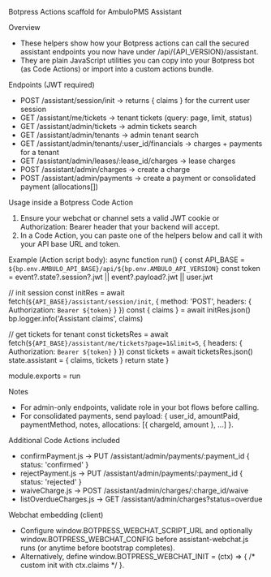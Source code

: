 Botpress Actions scaffold for AmbuloPMS Assistant

Overview
- These helpers show how your Botpress actions can call the secured assistant endpoints you now have under /api/{API_VERSION}/assistant.
- They are plain JavaScript utilities you can copy into your Botpress bot (as Code Actions) or import into a custom actions bundle.

Endpoints (JWT required)
- POST /assistant/session/init → returns { claims } for the current user session
- GET  /assistant/me/tickets → tenant tickets (query: page, limit, status)
- GET  /assistant/admin/tickets → admin tickets search
- GET  /assistant/admin/tenants → admin tenant search
- GET  /assistant/admin/tenants/:user_id/financials → charges + payments for a tenant
- GET  /assistant/admin/leases/:lease_id/charges → lease charges
- POST /assistant/admin/charges → create a charge
- POST /assistant/admin/payments → create a payment or consolidated payment (allocations[])

Usage inside a Botpress Code Action
1) Ensure your webchat or channel sets a valid JWT cookie or Authorization: Bearer <token> header that your backend will accept.
2) In a Code Action, you can paste one of the helpers below and call it with your API base URL and token.

Example (Action script body):
async function run() {
  const API_BASE = `${bp.env.AMBULO_API_BASE}/api/${bp.env.AMBULO_API_VERSION}`
  const token = event?.state?.session?.jwt || event?.payload?.jwt || user.jwt

  // init session
  const initRes = await fetch(`${API_BASE}/assistant/session/init`, {
    method: 'POST',
    headers: { Authorization: `Bearer ${token}` }
  })
  const { claims } = await initRes.json()
  bp.logger.info('Assistant claims', claims)

  // get tickets for tenant
  const ticketsRes = await fetch(`${API_BASE}/assistant/me/tickets?page=1&limit=5`, {
    headers: { Authorization: `Bearer ${token}` }
  })
  const tickets = await ticketsRes.json()
  state.assistant = { claims, tickets }
  return state
}

module.exports = run

Notes
- For admin-only endpoints, validate role in your bot flows before calling.
- For consolidated payments, send payload: { user_id, amountPaid, paymentMethod, notes, allocations: [{ chargeId, amount }, ...] }.

Additional Code Actions included
- confirmPayment.js → PUT /assistant/admin/payments/:payment_id { status: 'confirmed' }
- rejectPayment.js → PUT /assistant/admin/payments/:payment_id { status: 'rejected' }
- waiveCharge.js → POST /assistant/admin/charges/:charge_id/waive
- listOverdueCharges.js → GET /assistant/admin/charges?status=overdue

Webchat embedding (client)
- Configure window.BOTPRESS_WEBCHAT_SCRIPT_URL and optionally window.BOTPRESS_WEBCHAT_CONFIG before assistant-webchat.js runs (or anytime before bootstrap completes).
- Alternatively, define window.BOTPRESS_WEBCHAT_INIT = (ctx) => { /* custom init with ctx.claims */ }.
